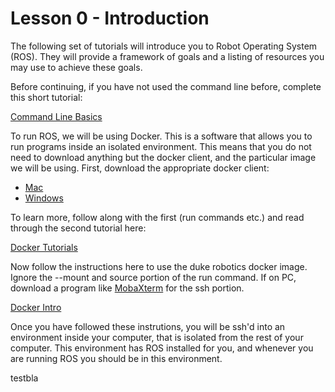 # Lesson 0 - Introduction

The following set of tutorials will introduce you to Robot Operating System \(ROS\). They will provide a framework of goals and a listing of resources you may use to achieve these goals.

Before continuing, if you have not used the command line before, complete this short tutorial:

[Command Line Basics](https://www.vikingcodeschool.com/web-development-basics/a-command-line-crash-course)

To run ROS, we will be using Docker. This is a software that allows you to run programs inside an isolated environment. This means that you do not need to download anything but the docker client, and the particular image we will be using. First, download the appropriate docker client:

* [Mac](https://docs.docker.com/docker-for-mac/install/)
* [Windows](https://docs.docker.com/docker-for-windows/install/)

To learn more, follow along with the first (run commands etc.) and read through the second tutorial here:

[Docker Tutorials](https://docs.docker.com/get-started/)

Now follow the instructions here to use the duke robotics docker image. Ignore the --mount and source portion of the run command. If on PC, download a program like [MobaXterm](https://mobaxterm.mobatek.net/) for the ssh portion.

[Docker Intro](../docker/README.md)

Once you have followed these instrutions, you will be ssh'd into an environment inside your computer, that is isolated from the rest of your computer. This environment has ROS installed for you, and whenever you are running ROS you should be in this environment.

testbla
